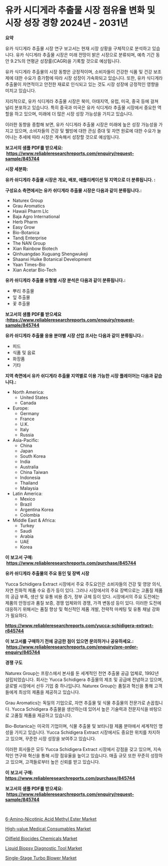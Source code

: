 <p><h1>유카 시디게라 추출물 시장 점유율 변화 및 시장 성장 경향 2024년 - 2031년</h1></p><p><strong>요약</strong></p>
<p><p>유카 식디게라 추출물 시장 연구 보고서는 현재 시장 상황을 구체적으로 분석하고 있습니다. 유카 식디게라 추출물 시장은 미래 전망이 밝은 시장으로 분류되며, 예측 기간 동안 9.2%의 연평균 성장률(CAGR)을 기록할 것으로 예상됩니다.</p><p>유카 식디게라 추출물의 시장 동향은 긍정적이며, 소비자들이 건강한 식품 및 건강 보조제에 대한 수요가 증가함에 따라 시장 성장이 가속화되고 있습니다. 또한, 유카 식디게라 추출물이 자연적이고 안전한 재료로 인식되고 있는 것도 시장 성장에 긍정적인 영향을 미치고 있습니다.</p><p>지리적으로, 유카 식디게라 추출물 시장은 북미, 아태지역, 유럽, 미국, 중국 등에 걸쳐 널리 분포하고 있습니다. 특히 중국과 미국은 유카 식디게라 추출물 시장에서 중요한 역할을 하고 있으며, 미래에 더 많은 시장 성장 가능성을 가지고 있습니다.</p><p>이러한 동향을 종합해 보면, 유카 식디게라 추출물 시장은 미래에 높은 성장 가능성을 가지고 있으며, 소비자들의 건강 및 웰빙에 대한 관심 증대 및 자연 원료에 대한 수요가 늘어나는 추세에 따라 시장은 계속해서 성장할 것으로 예상됩니다.</p></p>
<p><strong>보고서의 샘플 PDF를 받으세요: &nbsp;<a href="https://www.reliableresearchreports.com/enquiry/request-sample/845744">https://www.reliableresearchreports.com/enquiry/request-sample/845744</a></strong></p>
<p><strong>시장 세분화:</strong></p>
<p><strong> 유카 쉬디게라 추출물 시장은 개요, 배포, 애플리케이션 및 지역으로 더 분류됩니다. :</strong></p>
<p><strong>구성요소 측면에서는 유카 쉬디게라 추출물 시장은 다음과 같이 분류됩니다.:</strong></p>
<p><ul><li>Naturex Group</li><li>Grau Aromatics</li><li>Hawaii Pharm Llc</li><li>Baja Agro International</li><li>Herb Pharm</li><li>Easy Grow</li><li>Bio-Botanica</li><li>Tandj Enterprise</li><li>The NAN Group</li><li>Xian Rainbow Biotech</li><li>Qinhuangdao Xuguang Shengwukeji</li><li>Shaanxi Huike Botanical Development</li><li>Yaan Times-Bio</li><li>Xian Acetar Bio-Tech</li></ul></p>
<p><strong> 유카 쉬디게라 추출물 유형별 시장 분석은 다음과 같이 분류됩니다.:</strong></p>
<p><ul><li>뿌리 추출물</li><li>잎 추출물</li><li>꽃 추출물</li></ul></p>
<p><strong>보고서의 샘플 PDF를 받으세요 :<a href="https://www.reliableresearchreports.com/enquiry/request-sample/845744">https://www.reliableresearchreports.com/enquiry/request-sample/845744</a></strong></p>
<p><strong> 유카 쉬디게라 추출물 응용 분야별 시장 산업 조사는 다음과 같이 분류됩니다.:</strong></p>
<p><ul><li>피드</li><li>식품 및 음료</li><li>화장품</li><li>기타</li></ul></p>
<p><strong>지역 측면에서 유카 쉬디게라 추출물 지역별로 이용 가능한 시장 플레이어는 다음과 같습니다.:</strong></p>
<p><ul>
    <li>
        North America:
        <ul>
            <li>United States</li>
            <li>Canada</li>
        </ul>
    </li>
    <li>
        Europe:
        <ul>
            <li>Germany</li>
            <li>France</li>
            <li>U.K.</li>
            <li>Italy</li>
            <li>Russia</li>
        </ul>
    </li>
    <li>
        Asia-Pacific:
        <ul>
            <li>China</li>
            <li>Japan</li>
            <li>South Korea</li>
            <li>India</li>
            <li>Australia</li>
            <li>China Taiwan</li>
            <li>Indonesia</li>
            <li>Thailand</li>
            <li>Malaysia</li>
        </ul>
    </li>
    <li>
        Latin America:
        <ul>
            <li>Mexico</li>
            <li>Brazil</li>
            <li>Argentina Korea</li>
            <li>Colombia</li>
        </ul>
    </li>
    <li>
        Middle East & Africa:
        <ul>
            <li>Turkey</li>
            <li>Saudi</li>
            <li>Arabia</li>
            <li>UAE</li>
            <li>Korea</li>
        </ul>
    </li>
    </ul></p>
<p><strong>이 보고서 구매: &nbsp;<a href="https://www.reliableresearchreports.com/purchase/845744">https://www.reliableresearchreports.com/purchase/845744</a></strong></p>
<p><strong>유카 쉬디게라 추출물의 주요 동인 및 장벽 시장</strong></p>
<p><p>Yucca Schidigera Extract 시장에서 주요 주도요인은 소비자들의 건강 및 영양 의식, 자연 친화적 제품 수요 증가 등이 있다. 그러나 시장에서의 주요 장벽으로는 고품질 제품의 공급 부족, 생산 및 유통 비용 증가, 정부 규제 등이 있다. 시장에서의 주요 도전에는 제품의 안정성과 품질 보증, 경쟁 업체와의 경쟁, 가격 변동성 등이 있다. 이러한 도전에 대응하기 위해서는 품질 향상 및 혁신적인 제품 개발, 전략적 마케팅 및 유통 채널 강화가 필요하다.</p></p>
<p><strong><a href="https://www.reliableresearchreports.com/yucca-schidigera-extract-r845744">https://www.reliableresearchreports.com/yucca-schidigera-extract-r845744</a></strong></p>
<p><strong>이 보고서를 구매하기 전에 궁금한 점이 있으면 문의하거나 공유하세요.: &nbsp;<a href="https://www.reliableresearchreports.com/enquiry/pre-order-enquiry/845744">https://www.reliableresearchreports.com/enquiry/pre-order-enquiry/845744</a></strong></p>
<p><strong>경쟁 구도</strong></p>
<p><p>Naturex Group는 프랑스에서 본사를 둔 세계적인 천연 추출물 공급 업체로, 1992년 설립되었습니다. 회사는 Yucca Schidigera 추출물의 제조 및 공급에 전념하고 있으며, 글로벌 시장에서 선두 기업 중 하나입니다. Naturex Group는 품질과 혁신을 통해 고객들에게 최상의 제품을 제공하고 있습니다.</p><p>Grau Aromatics는 독일의 기업으로, 자연 추출물 및 식물 추출물의 전문가로 손꼽힙니다. Yucca Schidigera 추출물을 생산하는데 있어서 높은 기술력과 전문지식을 바탕으로 고품질 제품을 제공하고 있습니다.</p><p>Bio-Botanica는 미국의 기업이며, 식물 추출물 및 보타니컬 제품 분야에서 세계적인 명성을 가지고 있습니다. Yucca Schidigera Extract 시장에서도 중요한 위치를 차지하고 있으며, 꾸준한 시장 성장을 보여주고 있습니다.</p><p>이러한 회사들은 모두 Yucca Schidigera Extract 시장에서 강점을 갖고 있으며, 지속적인 연구와 혁신을 통해 시장 점유율을 높이고 있습니다. 매출 규모 또한 꾸준히 성장하고 있으며, 고객들로부터 높은 신뢰를 받고 있습니다.</p></p>
<p><strong>이 보고서 구매: &nbsp; <a href="https://www.reliableresearchreports.com/purchase/845744">https://www.reliableresearchreports.com/purchase/845744</a></strong></p>
<p><strong>보고서의 샘플 PDF를 받으세요: &nbsp;<a href="https://www.reliableresearchreports.com/enquiry/request-sample/845744">https://www.reliableresearchreports.com/enquiry/request-sample/845744</a></strong><strong></strong></p>
<p>&nbsp;</p>
<p><p><a href="https://issuu.com/reportprime-2/docs/6-amino-nicotinic-acid-methyl-ester-market-size-20">6-Amino-Nicotinic Acid Methyl Ester Market</a></p><p><a href="https://github.com/nathandecarvalho/Market-Research-Report-List-3/blob/main/high-value-medical-consumables-market.md">High-value Medical Consumables Market</a></p><p><a href="https://frill-swim-3cd.notion.site/Oilfield-Biocides-Chemicals-Market-Analysis-Its-CAGR-Market-Segmentation-and-Global-Industry-Overv-427e271e3b7945528d97806037fb96ce">Oilfield Biocides Chemicals Market</a></p><p><a href="https://github.com/julyju69/Market-Research-Report-List-3/blob/main/liquid-biopsy-diagnostic-tool-market.md">Liquid Biopsy Diagnostic Tool Market</a></p><p><a href="https://view.publitas.com/reportprime-1/single-stage-turbo-blower-market-focuses-on-market-share-size-and-projected-forecast-till-2031/">Single-Stage Turbo Blower Market</a></p></p>